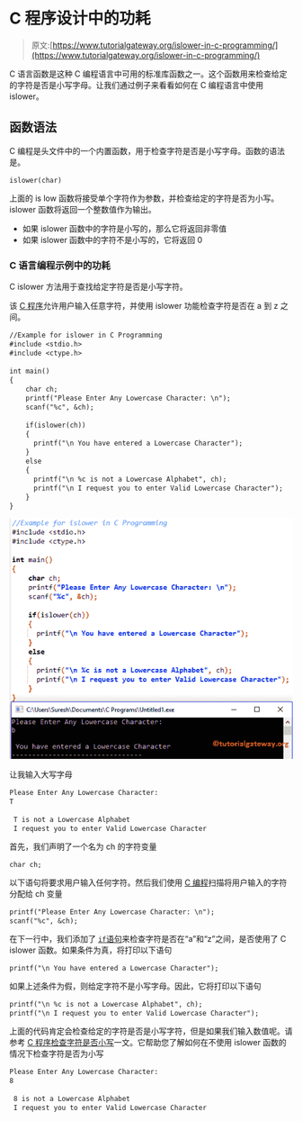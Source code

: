 # C 程序设计中的功耗

> 原文:[https://www.tutorialgateway.org/islower-in-c-programming/](https://www.tutorialgateway.org/islower-in-c-programming/)

C 语言函数是这种 C 编程语言中可用的标准库函数之一。这个函数用来检查给定的字符是否是小写字母。让我们通过例子来看看如何在 C 编程语言中使用 islower。

## 函数语法

C 编程是头文件中的一个内置函数，用于检查字符是否是小写字母。函数的语法是。

```
islower(char)
```

上面的 is low 函数将接受单个字符作为参数，并检查给定的字符是否为小写。islower 函数将返回一个整数值作为输出。

*   如果 islower 函数中的字符是小写的，那么它将返回非零值
*   如果 islower 函数中的字符不是小写的，它将返回 0

### C 语言编程示例中的功耗

C islower 方法用于查找给定字符是否是小写字符。

该 [C 程序](https://www.tutorialgateway.org/c-programming-examples/)允许用户输入任意字符，并使用 islower 功能检查字符是否在 a 到 z 之间。

```
//Example for islower in C Programming
#include <stdio.h>
#include <ctype.h>

int main()
{
    char ch;
    printf("Please Enter Any Lowercase Character: \n");
    scanf("%c", &ch);

    if(islower(ch))
    {
      printf("\n You have entered a Lowercase Character");         
    }
    else
    {
      printf("\n %c is not a Lowercase Alphabet", ch);
      printf("\n I request you to enter Valid Lowercase Character");	
    }
}
```

![islower in C Programming 1](img/8ba5d7168a5905dfc47d01ade5d3956e.png)

让我输入大写字母

```
Please Enter Any Lowercase Character: 
T

 T is not a Lowercase Alphabet
 I request you to enter Valid Lowercase Character
```

首先，我们声明了一个名为 ch 的字符变量

```
char ch;
```

以下语句将要求用户输入任何字符。然后我们使用 [C 编程](https://www.tutorialgateway.org/c-programming/)扫描将用户输入的字符分配给 ch 变量

```
printf("Please Enter Any Lowercase Character: \n");
scanf("%c", &ch);
```

在下一行中，我们添加了 [`if`语句](https://www.tutorialgateway.org/if-statement-in-c/)来检查字符是否在“a”和“z”之间，是否使用了 C islower 函数。如果条件为真，将打印以下语句

```
printf("\n You have entered a Lowercase Character");
```

如果上述条件为假，则给定字符不是小写字母。因此，它将打印以下语句

```
printf("\n %c is not a Lowercase Alphabet", ch);
printf("\n I request you to enter Valid Lowercase Character");
```

上面的代码肯定会检查给定的字符是否是小写字符，但是如果我们输入数值呢。请参考 [C 程序检查字符是否小写](https://www.tutorialgateway.org/c-program-to-check-whether-character-is-lowercase-or-not/)一文。它帮助您了解如何在不使用 islower 函数的情况下检查字符是否为小写

```
Please Enter Any Lowercase Character: 
8

 8 is not a Lowercase Alphabet
 I request you to enter Valid Lowercase Character
```